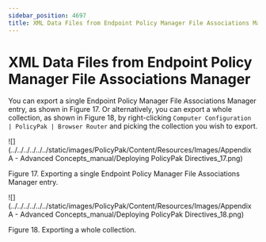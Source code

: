 ```yaml
---
sidebar_position: 4697
title: XML Data Files from Endpoint Policy Manager File Associations Manager
---
```


# XML Data Files from Endpoint Policy Manager File Associations Manager

You can export a single Endpoint Policy Manager File Associations Manager entry, as shown in Figure 17. Or alternatively, you can export a whole collection, as shown in Figure 18, by right-clicking `Computer Configuration | PolicyPak | Browser Router` and picking the collection you wish to export.

![](../../../../../../static/images/PolicyPak/Content/Resources/Images/Appendix A - Advanced Concepts_manual/Deploying PolicyPak Directives_17.png)

Figure 17. Exporting a single Endpoint Policy Manager File Associations Manager entry.

![](../../../../../../static/images/PolicyPak/Content/Resources/Images/Appendix A - Advanced Concepts_manual/Deploying PolicyPak Directives_18.png)

Figure 18. Exporting a whole collection.